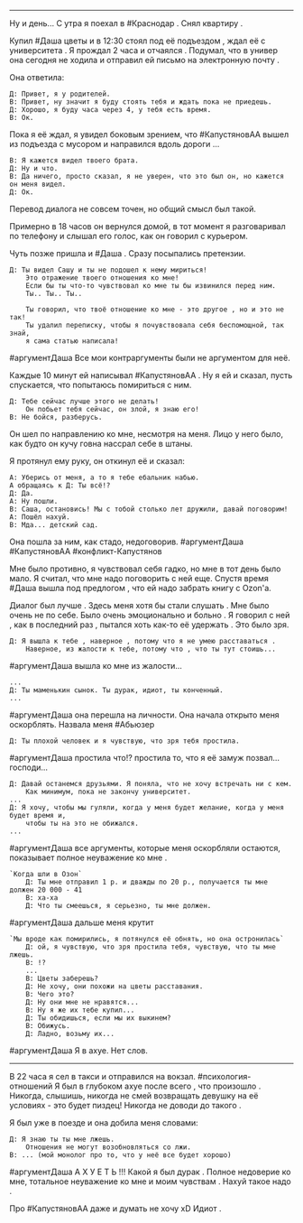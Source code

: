 ___

Ну и день...
С утра я поехал в #Краснодар . Снял квартиру . 

Купил #Даша цветы и в 12:30 стоял под её подъездом , ждал её с университета .
Я прождал 2 часа и отчаялся . Подумал, что в универ она сегодня не ходила и отправил ей письмо на электронную почту . 

Она ответила:
~~~
Д: Привет, я у родителей.
В: Привет, ну значит я буду стоять тебя и ждать пока не приедешь.
Д: Хорошо, я буду часа через 4, у тебя есть время.
В: Ок.
~~~

Пока я её ждал, я увидел боковым зрением, что #КапустяновАА вышел из подъезда с мусором и направился вдоль дороги ...

~~~
В: Я кажется видел твоего брата.
Д: Ну и что.
В: Да ничего, просто сказал, я не уверен, что это был он, но кажется он меня видел.
Д: Ок.
~~~
Перевод диалога не совсем точен, но общий смысл был такой.

Примерно в 18 часов он вернулся домой, в тот момент я разговаривал по телефону и слышал его голос, как он говорил с курьером. 

Чуть позже пришла и #Даша . Сразу посыпались претензии. 
~~~
Д: Ты видел Сашу и ты не подошел к нему мириться!
	Это отражение твоего отношения ко мне!
	Если бы ты что-то чувствовал ко мне ты бы извинился перед ним.
	Ты.. Ты.. Ты..

	Ты говорил, что твоё отношение ко мне - это другое , но и это не так!
	Ты удалил переписку, чтобы я почувствовала себя беспомощной, так знай, 
	я сама статью написала!
~~~
#аргументДаша Все мои контраргументы были не аргументом для неё.

Каждые 10 минут ей написывал #КапустяновАА .
Ну я ей и сказал, пусть спускается, что попытаюсь помириться с ним.

~~~
Д: Тебе сейчас лучше этого не делать!
	Он побьет тебя сейчас, он злой, я знаю его!
В: Не бойся, разберусь.
~~~

Он шел по направлению ко мне, несмотря на меня. Лицо у него было, как будто он кучу говна нассрал себе в штаны. 

Я протянул ему руку, он откинул её и сказал:
~~~
А: Уберись от меня, а то я тебе ебальник набью.
А обращаясь к Д: Ты всё!?
Д: Да.
А: Ну пошли.
В: Саша, остановись! Мы с тобой столько лет дружили, давай поговорим!
А: Пошёл нахуй.
В: Мда... детский сад.
~~~
Она пошла за ним, как стадо, недоговорив. #аргументДаша #КапустяновАА #конфликт-Капустянов

Мне было противно, я чувствовал себя гадко, но мне в тот день было мало. 
Я считал, что мне надо поговорить с ней еще. Спустя время #Даша вышла под предлогом , что ей надо забрать книгу с Ozon'а.

Диалог был лучше . Здесь меня хотя бы стали слушать .
Мне было очень не по себе. Было очень эмоционально и больно .
Я говорил с ней , как в последний раз , пытался хоть как-то её удержать . Это было зря.

~~~
Д: Я вышла к тебе , наверное , потому что я не умею расставаться .
	Наверное, из жалости к тебе, потому что , что ты тут стоишь...
~~~
#аргументДаша вышла ко мне из жалости...

~~~
...
Д: Ты маменькин сынок. Ты дурак, идиот, ты конченный.
...
~~~
#аргументДаша она перешла на личности. Она начала открыто меня оскорблять. 
Назвала меня #Абьюзер 

~~~
Д: Ты плохой человек и я чувствую, что зря тебя простила.
~~~
#аргументДаша простила что!? простила то, что я её замуж позвал... господи... 

~~~
Д: Давай останемся друзьями. Я поняла, что не хочу встречать ни с кем.
	Как минимум, пока не закончу университет. 
...
Д: Я хочу, чтобы мы гуляли, когда у меня будет желание, когда у меня будет время и,
	чтобы ты на это не обижался.
...
~~~
#аргументДаша все аргументы, которые меня оскорбляли остаются, показывает полное неуважение ко мне .

~~~
`Когда шли в Озон`
	Д: Ты мне отправил 1 р. и дважды по 20 р., получается ты мне должен 20 000 - 41
	В: ха-ха
	Д: Что ты смеешься, я серьезно, ты мне должен.
~~~
#аргументДаша дальше меня крутит

~~~
`Мы вроде как помирились, я потянулся её обнять, но она остронилась`
	Д: ой, я чувствую, что зря простила тебя, чувствую, что ты мне лжешь.
	В: !?
	...
	В: Цветы заберешь?
	Д: Не хочу, они похожи на цветы расставания.
	В: Чего это?
	Д: Ну они мне не нравятся...
	В: Ну я же их тебе купил...
	Д: Ты обидишься, если мы их выкинем?
	В: Обижусь.
	Д: Ладно, возьму их...
~~~
#аргументДаша Я в ахуе. Нет слов.

____

В 22 часа я сел в такси и отправился на вокзал.  #психология-отношений
Я был в глубоком ахуе после всего , что произошло . Никогда, слышишь, никогда не смей возвращать девушку на её условиях - это будет пиздец! Никогда не доводи до такого . 

Я был уже в поезде и она добила меня словами:
~~~
Д: Я знаю ты ты мне лжешь.
	Отношения не могут возобновляться со лжи.
В: ... (мой монолог про то, что у неё все будет хорошо)
~~~
#аргументДаша  А Х У Е Т Ь !!! Какой я был дурак . Полное недоверие ко мне, тотальное неуважение ко мне и моим чувствам . Нахуй такое надо .

Про #КапустяновАА даже и думать не хочу xD Идиот .